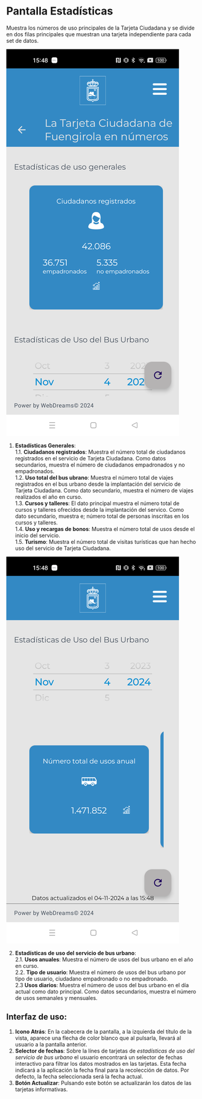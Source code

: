 # Pantalla Estadísticas

Muestra los números de uso principales de la Tarjeta Ciudadana y se divide en dos filas principales que muestran una tarjeta independiente para cada set de datos.

![Pantalla de estadísticas](./img/sshots/estadisticas.png)

1. **Estadísticas Generales**:<br>
    1.1. **Ciudadanos registrados**: Muestra el número total de ciudadanos registrados en el servicio de Tarjeta Ciudadana. Como datos secundarios, muestra el número de ciudadanos empadronados y no empadronados.<br>
    1.2. **Uso total del bus ubrano**: Muestra el número total de viajes registrados en el bus urbano desde la implantación del servicio de Tarjeta Ciudadana. Como dato secundario, muestra el número de viajes realizados el año en curso.<br>
    1.3. **Cursos y talleres**: El dato principal muestra el número total de cursos y talleres ofrecidos desde la implantación del servico. Como dato secundario, muestra e; número total de personas inscritas en los cursos y talleres.<br>
    1.4. **Uso y recargas de bonos**: Muestra el número total de usos desde el inicio del servicio.<br>
    1.5. **Turismo**: Muestra el número total de visitas turísticas que han hecho uso del servicio de Tarjeta Ciudadana.

![Estadísticas de movilidad](./img/sshots/estadisticas-2.png)

2. **Estadísticas de uso del servicio de bus urbano**:<br>
    2.1. **Usos anuales**: Muestra el número de usos del bus urbano en el año en curso.<br>
    2.2. **Tipo de usuario**: Muestra el número de usos del bus urbano por tipo de usuario, ciudadano empadronado o no empadronado.<br>
    2.3 **Usos diarios**: Muestra el número de usos del bus urbano en el día actual como dato principal. Como datos secundarios, muestra el número de usos semanales y mensuales.<br>

## Interfaz de uso:
1. **Icono Atrás**: En la cabecera de la pantalla, a la izquierda del título de la vista, aparece una flecha de color blanco que al pulsarla, llevará al usuario a la pantalla anterior.
2. **Selector de fechas**: Sobre la línes de tarjetas de *estadísticas de uso del servicio de bus urbano* el usuario encontrará un selector de fechas interactivo para filtrar los datos mostrados en las tarjetas. Esta fecha indicará a la aplicación la fecha final para la recolección de datos. Por defecto, la fecha seleccionada será la fecha actual.
3. **Botón Actualizar**: Pulsando este botón se actualizarán los datos de las tarjetas informativas.
